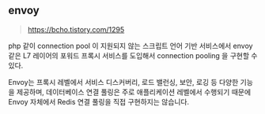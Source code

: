 ## envoy

> https://bcho.tistory.com/1295

php 같이 connection pool 이 지원되지 않는 스크립트 언어 기반 서비스에서
envoy 같은 L7 레이어의 포워드 프록시 서비스를 도입해서 connection pooling 을 구현할 수 있다.

Envoy는 프록시 레벨에서 서비스 디스커버리, 로드 밸런싱, 보안, 로깅 등 다양한 기능을 제공하며, 데이터베이스 연결 풀링은 주로 애플리케이션 레벨에서 수행되기 때문에 Envoy 자체에서 Redis 연결 풀링을 직접 구현하지는 않습니다.


